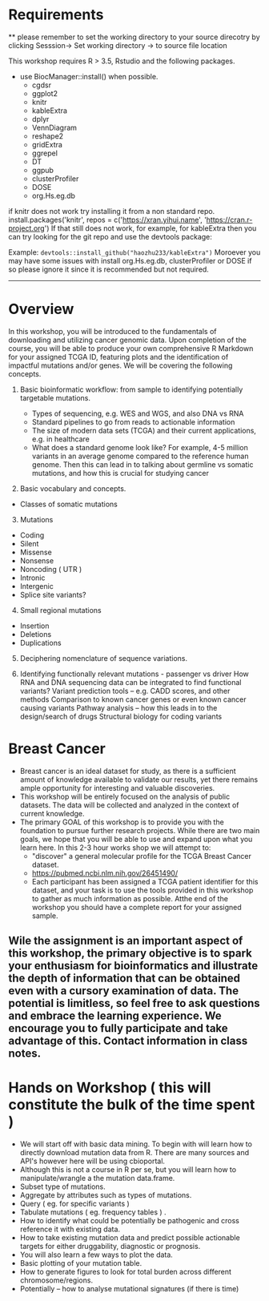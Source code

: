 # Requirements

** please remember to set the working directory to your source direcotry by clicking Sesssion-> Set working directory -> to source file location

This workshop requires R > 3.5, Rstudio and the following packages. 

* use BiocManager::install() when possible. 
    + cgdsr
    + ggplot2
    + knitr
    + kableExtra
    + dplyr
    + VennDiagram
    + reshape2
    + gridExtra
    + ggrepel
    + DT
    + ggpub
    + clusterProfiler
    + DOSE
    + org.Hs.eg.db

if knitr does not work try installing it from a non standard repo. 
install.packages('knitr', repos = c('https://xran.yihui.name', 'https://cran.r-project.org')
If that still does not work, for example, for kableExtra then you can try looking for the git repo and use the devtools package: 

Example: 
```devtools::install_github("haozhu233/kableExtra")```
Moroever you may have some issues with install org.Hs.eg.db, clusterProfiler or DOSE if so please ignore it since it is recommended but not required.
 
---

# Overview
In this workshop, you will be introduced to the fundamentals of downloading and utilizing cancer genomic data. Upon completion of the course, you will be able to produce your own comprehensive R Markdown for your assigned TCGA ID, featuring plots and the identification of impactful mutations and/or genes. We will be covering the following concepts. 

1. Basic bioinformatic workflow: from sample to identifying potentially targetable mutations. 
    + Types of sequencing, e.g. WES and WGS, and also DNA vs RNA
    + Standard pipelines to go from reads to actionable information
    + The size of modern data sets (TCGA) and their current applications, e.g. in healthcare
    + What does a standard genome look like? For example, 4-5 million variants in an average genome compared to the reference human genome. Then this can lead in to talking about germline vs somatic mutations, and how this is crucial for studying cancer 

2. Basic vocabulary and concepts. 
* Classes of somatic mutations

3. Mutations 
* Coding 
* Silent
* Missense
* Nonsense
* Noncoding ( UTR ) 
* Intronic
* Intergenic
* Splice site variants?

4. Small regional mutations

* Insertion
* Deletions
* Duplications

5. Deciphering nomenclature of sequence variations.

6. Identifying functionally relevant mutations - passenger vs driver
How RNA and DNA sequencing data can be integrated to find functional variants?
Variant prediction tools – e.g. CADD scores, and other methods
Comparison to known cancer genes or even known cancer causing variants
Pathway analysis – how this leads in to the design/search of drugs
Structural biology for coding variants

# Breast Cancer
  * Breast cancer is an ideal dataset for study, as there is a sufficient amount of knowledge available to validate our results, yet there remains ample opportunity for interesting and valuable discoveries.
  * This workshop will be entirely focused on the analysis of public datasets. The data will be collected and analyzed in the context of current knowledge.
  * The primary GOAL of this workshop is to provide you with the foundation to pursue further research projects. While there are two main goals, we hope that you will be able to use and expand upon what you learn here. In this 2-3 hour works shop we will attempt to: 
    + "discover" a general molecular profile for the TCGA Breast Cancer dataset.  
    + https://pubmed.ncbi.nlm.nih.gov/26451490/
    + Each participant has been assigned a TCGA patient identifier for this dataset, and your task is to use the tools provided in this workshop to gather as much information as possible. Atthe end of the workshop you should have a complete report for your assigned sample. 

## Wile the assignment is an important aspect of this workshop, the primary objective is to spark your enthusiasm for bioinformatics and illustrate the depth of information that can be obtained even with a cursory examination of data. The potential is limitless, so feel free to ask questions and embrace the learning experience. We encourage you to fully participate and take advantage of this. Contact information in class notes. 
  

# Hands on Workshop ( this will constitute the bulk of the time spent )

* We will start off with basic data mining.  To begin with will learn how to directly download mutation data from R.  There are many sources and API's however here will be using  cbioportal. 
* Although this is not a course in R per se, but you will learn how to manipulate/wrangle a the mutation data.frame.  
* Subset type of mutations.  
* Aggregate by attributes such as types of mutations. 
* Query ( eg. for specific variants ) 
* Tabulate mutations ( eg. frequency tables ) . 
* How to identify what could be potentially be pathogenic and cross reference it with existing data. 
* How to take existing mutation data and predict possible actionable targets for either druggability, diagnostic or prognosis. 
* You will also learn a few ways to plot the data. 
* Basic plotting of your mutation table. 
* How to generate figures to look for total burden across different chromosome/regions.
* Potentially – how to analyse mutational signatures (if there is time)



